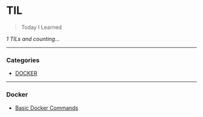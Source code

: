 # TIL

> Today I Learned

_1 TILs and counting..._

---

### Categories

* [DOCKER](#docker)

---

### Docker

- [Basic Docker Commands](docker/commands.md)

